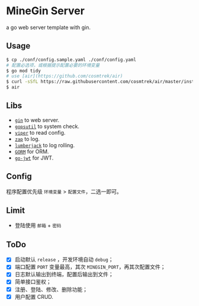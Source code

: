 # MineGin Server

a go web server template with gin.

## Usage

```bash
$ cp ./conf/config.sample.yaml ./conf/config.yaml
# 配置必选项，或根据提示配置必要的环境变量
$ go mod tidy
# use [air](https://github.com/cosmtrek/air)
$ curl -sSfL https://raw.githubusercontent.com/cosmtrek/air/master/install.sh | sh -s -- -b $(go env GOPATH)/bin
$ air
```

## Libs

 - [`gin`](https://gin-gonic.com) to web server.
 - [`gopsutil`](https://github.com/shirou/gopsutil) to system check.
 - [`viper`](https://github.com/spf13/viper) to read config.
 - [`zap`](https://github.com/uber-go/zap) to log.
 - [`lumberjack`](https://github.com/natefinch/lumberjack) to log rolling.
 - [`GORM`](https://gorm.io/zh_CN/) for ORM.
 - [`go-jwt`](https://github.com/dgrijalva/jwt-go) for JWT.


## Config

程序配置优先级 `环境变量` > `配置文件`，二选一即可。

## Limit

- 登陆使用 `邮箱` + `密码`

## ToDo

 - [x] 启动默认 `release` ，开发环境自动 `debug`；
 - [x] 端口配置 `PORT` 变量最高，其次 `MINEGIN_PORT`，再其次配置文件；
 - [x] 日志默认输出到终端，配置后输出到文件；
 - [x] 简单接口鉴权；
 - [x] 注册、登陆、修改、删除功能；
 - [x] 用户配置 CRUD.